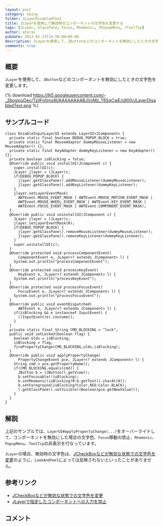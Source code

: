 ```yaml
---
layout: post
category: swing
folder: JLayerDisabledText
title: JLayerを使用して無効時のコンポーネントの文字色を変更する
tags: [JLayer, GlassPane, Focus, Mnemonic, JPopupMenu, JToolTip]
author: aterai
pubdate: 2012-02-13T14:58:04+09:00
description: JLayerを使用して、JButtonなどのコンポーネントを無効にしたときの文字色を変更します。
comments: true
---
```

## 概要
`JLayer`を使用して、`JButton`などのコンポーネントを無効にしたときの文字色を変更します。

{% download https://lh5.googleusercontent.com/-_2bogxiuOec/TzilFn0ms8I/AAAAAAAABJI/oMz_T6SqCwE/s800/JLayerDisabledText.png %}

## サンプルコード
<pre class="prettyprint"><code>class DisableInputLayerUI extends LayerUI&lt;JComponent&gt; {
  private static final boolean DEBUG_POPUP_BLOCK = true;
  private static final MouseAdapter dummyMouseListener = new MouseAdapter() {};
  private static final KeyAdapter dummyKeyListener = new KeyAdapter() {};
  private boolean isBlocking = false;
  @Override public void installUI(JComponent c) {
    super.installUI(c);
    JLayer jlayer = (JLayer)c;
    if(DEBUG_POPUP_BLOCK) {
      jlayer.getGlassPane().addMouseListener(dummyMouseListener);
      jlayer.getGlassPane().addKeyListener(dummyKeyListener);
    }
    jlayer.setLayerEventMask(
      AWTEvent.MOUSE_EVENT_MASK | AWTEvent.MOUSE_MOTION_EVENT_MASK |
      AWTEvent.MOUSE_WHEEL_EVENT_MASK | AWTEvent.KEY_EVENT_MASK |
      AWTEvent.FOCUS_EVENT_MASK | AWTEvent.COMPONENT_EVENT_MASK);
  }
  @Override public void uninstallUI(JComponent c) {
    JLayer jlayer = (JLayer)c;
    jlayer.setLayerEventMask(0);
    if(DEBUG_POPUP_BLOCK) {
      jlayer.getGlassPane().removeMouseListener(dummyMouseListener);
      jlayer.getGlassPane().removeKeyListener(dummyKeyListener);
    }
    super.uninstallUI(c);
  }
  @Override protected void processComponentEvent(
      ComponentEvent e, JLayer&lt;? extends JComponent&gt; l) {
    System.out.println("processComponentEvent");
  }
  @Override protected void processKeyEvent(
      KeyEvent e, JLayer&lt;? extends JComponent&gt; l) {
    System.out.println("processKeyEvent");
  }
  @Override protected void processFocusEvent(
      FocusEvent e, JLayer&lt;? extends JComponent&gt; l) {
    System.out.println("processFocusEvent");
  }
  @Override public void eventDispatched(
      AWTEvent e, JLayer&lt;? extends JComponent&gt; l) {
    if(isBlocking &amp;&amp; e instanceof InputEvent) {
      ((InputEvent)e).consume();
    }
  }
  private static final String CMD_BLOCKING = "lock";
  public void setLocked(boolean flag) {
    boolean oldv = isBlocking;
    isBlocking = flag;
    firePropertyChange(CMD_BLOCKING,oldv,isBlocking);
  }
  @Override public void applyPropertyChange(
      PropertyChangeEvent pce, JLayer&lt;? extends JComponent&gt; l) {
    String cmd = pce.getPropertyName();
    if(CMD_BLOCKING.equals(cmd)) {
      JButton b = (JButton)l.getView();
      b.setFocusable(!isBlocking);
      b.setMnemonic(isBlocking?0:b.getText().charAt(0));
      b.setForeground(isBlocking?Color.RED:Color.BLACK);
      l.getGlassPane().setVisible((Boolean)pce.getNewValue());
    }
  }
}
</code></pre>

## 解説
上記のサンプルでは、`LayerUI#applyPropertyChange(...)`をオーバーライドして、コンポーネントを無効にした場合の文字色、`Focus`移動の禁止、`Mnemonic`、`PopupMenu`、`ToolTip`の非表示を行なっています。

`JLayer`の場合、無効時の文字色は、[JCheckBoxなどが無効な状態での文字色を変更](http://ateraimemo.com/Swing/DisabledTextColor.html)のように、`LookAndFeel`によっては反映されないといったことがありません。

## 参考リンク
- [JCheckBoxなどが無効な状態での文字色を変更](http://ateraimemo.com/Swing/DisabledTextColor.html)
- [JLayerで指定したコンポーネントへの入力を禁止](http://ateraimemo.com/Swing/DisableInputLayer.html)

<!-- dummy comment line for breaking list -->

## コメント
